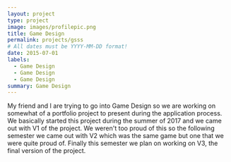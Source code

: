 ```yaml
---
layout: project
type: project
image: images/profilepic.png
title: Game Design
permalink: projects/gsss
# All dates must be YYYY-MM-DD format!
date: 2015-07-01
labels:
  - Game Design
  - Game Design
  - Game Design
summary: Game Design
---
```


<div class="ui small rounded images">
 
</div>

My friend and I are trying to go into Game Design so we are working
on somewhat of a portfolio project to present during the application
process.  We basically started this project during the summer of 2017
and we came out with V1 of the project.  We weren't too proud of this so 
the following semester we came out with V2 which was the same game but one
that we were quite proud of.  Finally this semester we plan on working on
V3, the final version of the project.


